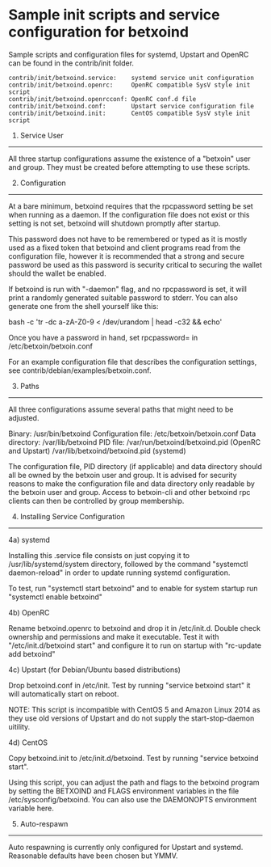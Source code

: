 Sample init scripts and service configuration for betxoind
==========================================================

Sample scripts and configuration files for systemd, Upstart and OpenRC
can be found in the contrib/init folder.

    contrib/init/betxoind.service:    systemd service unit configuration
    contrib/init/betxoind.openrc:     OpenRC compatible SysV style init script
    contrib/init/betxoind.openrcconf: OpenRC conf.d file
    contrib/init/betxoind.conf:       Upstart service configuration file
    contrib/init/betxoind.init:       CentOS compatible SysV style init script

1. Service User
---------------------------------

All three startup configurations assume the existence of a "betxoin" user
and group.  They must be created before attempting to use these scripts.

2. Configuration
---------------------------------

At a bare minimum, betxoind requires that the rpcpassword setting be set
when running as a daemon.  If the configuration file does not exist or this
setting is not set, betxoind will shutdown promptly after startup.

This password does not have to be remembered or typed as it is mostly used
as a fixed token that betxoind and client programs read from the configuration
file, however it is recommended that a strong and secure password be used
as this password is security critical to securing the wallet should the
wallet be enabled.

If betxoind is run with "-daemon" flag, and no rpcpassword is set, it will
print a randomly generated suitable password to stderr.  You can also
generate one from the shell yourself like this:

bash -c 'tr -dc a-zA-Z0-9 < /dev/urandom | head -c32 && echo'

Once you have a password in hand, set rpcpassword= in /etc/betxoin/betxoin.conf

For an example configuration file that describes the configuration settings,
see contrib/debian/examples/betxoin.conf.

3. Paths
---------------------------------

All three configurations assume several paths that might need to be adjusted.

Binary:              /usr/bin/betxoind
Configuration file:  /etc/betxoin/betxoin.conf
Data directory:      /var/lib/betxoind
PID file:            /var/run/betxoind/betxoind.pid (OpenRC and Upstart)
                     /var/lib/betxoind/betxoind.pid (systemd)

The configuration file, PID directory (if applicable) and data directory
should all be owned by the betxoin user and group.  It is advised for security
reasons to make the configuration file and data directory only readable by the
betxoin user and group.  Access to betxoin-cli and other betxoind rpc clients
can then be controlled by group membership.

4. Installing Service Configuration
-----------------------------------

4a) systemd

Installing this .service file consists on just copying it to
/usr/lib/systemd/system directory, followed by the command
"systemctl daemon-reload" in order to update running systemd configuration.

To test, run "systemctl start betxoind" and to enable for system startup run
"systemctl enable betxoind"

4b) OpenRC

Rename betxoind.openrc to betxoind and drop it in /etc/init.d.  Double
check ownership and permissions and make it executable.  Test it with
"/etc/init.d/betxoind start" and configure it to run on startup with
"rc-update add betxoind"

4c) Upstart (for Debian/Ubuntu based distributions)

Drop betxoind.conf in /etc/init.  Test by running "service betxoind start"
it will automatically start on reboot.

NOTE: This script is incompatible with CentOS 5 and Amazon Linux 2014 as they
use old versions of Upstart and do not supply the start-stop-daemon uitility.

4d) CentOS

Copy betxoind.init to /etc/init.d/betxoind. Test by running "service betxoind start".

Using this script, you can adjust the path and flags to the betxoind program by
setting the BETXOIND and FLAGS environment variables in the file
/etc/sysconfig/betxoind. You can also use the DAEMONOPTS environment variable here.

5. Auto-respawn
-----------------------------------

Auto respawning is currently only configured for Upstart and systemd.
Reasonable defaults have been chosen but YMMV.
